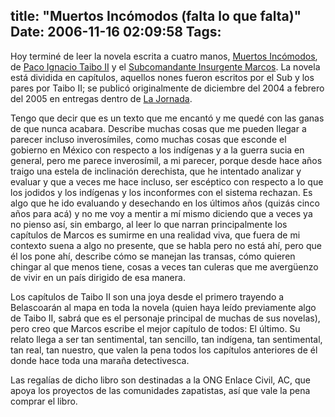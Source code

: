 title: "Muertos Incómodos (falta lo que falta)"
Date: 2006-11-16 02:09:58
Tags: 
---
<p>Hoy terminé de leer la novela escrita a cuatro manos, <a href="http://www.amazon.com/Muertos-Incomodos-Falta-que/dp/9682710057">Muertos Incómodos</a>, de <a href="http://www.vespito.net/taibo/index-es.html">Paco Ignacio Taibo II</a> y el <a href="http://es.wikipedia.org/wiki/Subcomandante_Marcos">Subcomandante Insurgente Marcos</a>. La novela está dividida en capítulos, aquellos nones fueron escritos por el Sub y los pares por Taibo II; se publicó originalmente de diciembre del 2004 a febrero del 2005&#160;en entregas dentro de <a href="http://www.jornada.unam.mx">La Jornada</a>.</p>

<p>Tengo que decir que es un texto que me encantó y me quedé con las ganas de que nunca acabara. Describe muchas cosas que me pueden llegar a parecer incluso inverosímiles, como muchas cosas que esconde el gobierno en México con respecto a los indígenas y a la guerra sucia en general, pero me parece inverosímil, a mi parecer, porque desde hace años traigo una estela de inclinación derechista, que he intentado analizar y evaluar y que a veces me hace incluso, ser escéptico con respecto a lo que los jodidos y los indígenas y los inconformes con el sistema rechazan. Es algo que he ido evaluando y desechando en los últimos años (quizás cinco años para acá) y no me voy a mentir a mí mismo diciendo que a veces ya no pienso así, sin embargo, al leer lo que narran principalmente los capítulos de Marcos es sumirme en una realidad viva, que fuera de mi contexto suena a algo no presente, que se habla pero no está ahí, pero que él los pone ahí, describe cómo se manejan las transas, cómo quieren chingar al que menos tiene, cosas a veces tan culeras que me avergüenzo de vivir en un país dirigido de esa manera.</p>

<p>Los capítulos de Taibo II son una joya desde el primero trayendo a Belascoarán al mapa en toda la novela (quien haya leído previamente algo de Taibo II, sabrá que es el personaje principal de muchas de sus novelas), pero creo que Marcos escribe el mejor capítulo de todos: El último. Su relato llega a ser tan sentimental, tan sencillo, tan indígena, tan sentimental, tan real, tan nuestro, que valen la pena todos los capítulos anteriores de él donde hace toda una maraña detectivesca.</p>

<p>Las regalías de dicho libro son destinadas a la ONG Enlace Civil, AC, que apoya los proyectos de las comunidades zapatistas, así que vale la pena comprar el libro.</p>

